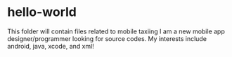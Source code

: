# hello-world
This folder will contain files related to mobile taxiing
I am a new mobile app designer/programmer looking for source codes.
My interests include android, java, xcode, and xml!

